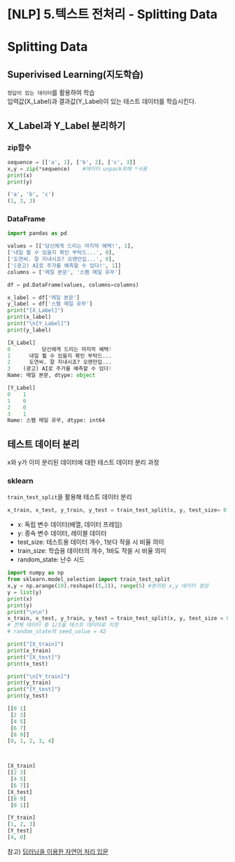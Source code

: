 # [NLP] 5.텍스트 전처리 - Splitting Data

<!--more-->
# Splitting Data
## Superivised Learning(지도학습)
```정답이 있는 데이터```를 활용하여 학습  
입력값(X_Label)과 결과값(Y_Label)이 있는 테스트 데이터를 학습시킨다.  

## X_Label과 Y_Label 분리하기
### zip함수
```python
sequence = [['a', 1], ['b', 2], ['c', 3]]
x,y = zip(*sequence)    #데이터 unpack위해 *사용
print(x)
print(y)
```
```python
('a', 'b', 'c')
(1, 2, 3)
```
### DataFrame
```py
import pandas as pd

values = [['당신에게 드리는 마지막 혜택!', 1],
['내일 뵐 수 있을지 확인 부탁드...', 0],
['도연씨. 잘 지내시죠? 오랜만입...', 0],
['(광고) AI로 주가를 예측할 수 있다!', 1]]
columns = ['메일 본문', '스팸 메일 유무']

df = pd.DataFrame(values, columns=columns)

x_label = df['메일 본문']
y_label = df['스팸 메일 유무']
print("[X_Label]")
print(x_label)
print("\n[Y_Label]")
print(y_label)
```
```py
[X_Label]
0          당신에게 드리는 마지막 혜택!
1      내일 뵐 수 있을지 확인 부탁드...
2      도연씨. 잘 지내시죠? 오랜만입...
3    (광고) AI로 주가를 예측할 수 있다!
Name: 메일 본문, dtype: object

[Y_Label]
0    1
1    0
2    0
3    1
Name: 스팸 메일 유무, dtype: int64
```
## 테스트 데이터 분리
x와 y가 이미 분리된 데이터에 대한 테스트 데이터 분리 과정
### sklearn
```train_test_split```을 활용해 테스트 데이터 분리  
```py
x_train, x_test, y_train, y_test = train_test_split(x, y, test_size= 0.2, random_state=42)
```
- x: 독립 변수 데이터(배열, 데이터 프레임)
- y: 종속 변수 데이터, 레이블 데이터
- test_size: 테스트용 데이터 개수, 1보다 작을 시 비율 의미
- train_size: 학습용 데이터의 개수, 1바도 작을 시 비율 의미
- random_state: 난수 시드
```py
import numpy as np
from sklearn.model_selection import train_test_split
x,y = np.arange(10).reshape((5,2)), range(5) #분리된 x,y 데이터 생성
y = list(y)
print(x)
print(y)
print("\n\n")
x_train, x_test, y_train, y_test = train_test_split(x, y, test_size = 0.33, random_state = 1234)
# 전체 데이터 중 1/3을 테스트 데이터로 지정
# random_state의 seed_value = 42

print("[X_train]")
print(x_train)
print("[X_test]")
print(x_test)

print("\n[Y_train]")
print(y_train)
print("[Y_test]")
print(y_test)
```
```py
[[0 1]
 [2 3]
 [4 5]
 [6 7]
 [8 9]]
[0, 1, 2, 3, 4]



[X_train]
[[2 3]
 [4 5]
 [6 7]]
[X_test]
[[8 9]
 [0 1]]

[Y_train]
[1, 2, 3]
[Y_test]
[4, 0]
```

참고) [딥러닝을 이용한 자연어 처리 입문](https://wikidocs.net/book/2155)
<!--more-->

